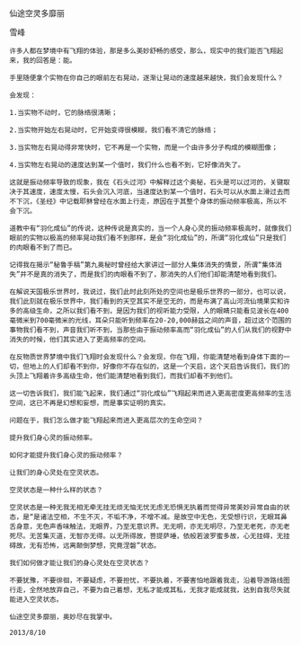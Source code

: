仙途空灵多靡丽

雪峰


    许多人都在梦境中有飞翔的体验，那是多么美妙舒畅的感受，那么，现实中的我们能否飞翔起来，我的回答是：能。

    手里随便拿个实物在你自己的眼前左右晃动，逐渐让晃动的速度越来越快，我们会发现什么？

    会发现：

    1.当实物不动时，它的脉络很清晰；

    2.当实物开始左右晃动时，它开始变得很模糊，我们看不清它的脉络；

    3.当实物左右晃动得非常快时，它不再是一个实物，而是一个由许多分子构成的模糊图像；

    4.当实物左右晃动的速度达到某一个值时，我们什么也看不到，它好像消失了。

    这就是振动频率导致的现象，我在《石头过河》中解释过这个奥秘，石头是可以过河的，关键取决于其速度，速度太慢，石头会沉入河底，当速度达到某一个值时，石头可以从水面上滑过去而不下沉，《圣经》中记载耶稣曾经在水面上行走，原因在于其整个身体的振动频率极高，所以不会下沉。

    道教中有“羽化成仙”的传说，这种传说是真实的，当一个人身心灵的振动频率极高时，就像我们眼前的实物以极高的频率晃动我们看不到那样，是会“羽化成仙”的，所谓“羽化成仙”只是我们的肉眼看不到了而已。

    记得我在揭示“秘鲁手稿”第九奥秘时曾经给大家讲过一部分人集体消失的情景，所谓“集体消失”并不是真的消失了，而是我们的肉眼看不到了，那消失的人们他们却能清楚地看到我们。

    在解说天国极乐世界时，我说过，我们此时此刻所处的空间也是极乐世界的一部分，也可以说，我们此刻就在极乐世界中，我们看到的天空其实不是空无的，而是布满了高山河流仙境果实和许多的高级生命，之所以我们看不到，是因为我们的视听能力受限，人的眼睛只能看见波长在400毫微米到700毫微米的光线，耳朵只能听到频率在20-20,000赫兹之间的声音，超过这个范围的事物我们看不到，声音我们听不到，当那些由于振动频率高而“羽化成仙”的人们从我们的视野中消失的时候，他们其实进入了更高频率的空间。

    在反物质世界梦境中我们飞翔时会发现什么？会发现，你在飞翔，你能清楚地看到身体下面的一切，但地上的人们却看不到你，好像你不存在似的，这是一个天启，这个天启告诉我们，我们的头顶上飞翔着许多高级生命，他们能清楚地看到我们，而我们却看不到他们。

    这一切告诉我们，我们能飞起来，我们通过“羽化成仙”飞翔起来而进入更高密度更高频率的生活空间，这已不再是幻想和妄想，而是事实证明的真实。

    问题在于，我们怎么做才能飞翔起来而进入更高层次的生命空间？

    提升我们身心灵的振动频率。

    如何才能提升我们身心灵的振动频率？

    让我们的身心灵处在空灵状态。

    空灵状态是一种什么样的状态？

    空灵状态是一种无我无相无牵无挂无烦无恼无忧无虑无恐惧无执着而觉得异常美妙异常自由的状态，是“是诸法空相，不生不灭，不垢不净，不增不减。是故空中无色，无受想行识，无眼耳鼻舌身意，无色声香味触法，无眼界，乃至无意识界。无无明，亦无无明尽，乃至无老死，亦无老死尽。无苦集灭道，无智亦无得。以无所得故，菩提萨埵，依般若波罗蜜多故，心无挂碍，无挂碍故，无有恐怖，远离颠倒梦想，究竟涅磐”状态。

    我们如何做才能让我们的身心灵处在空灵状态？

    不要犹豫，不要徘徊，不要疑虑，不要担忧，不要执着，不要害怕地跟着我走，沿着导游路线图行走，全然地放弃自己，不要为自己着想，无私才能成其私，无我才能成就我，达到自我尽失就能进入空灵状态。

    仙途空灵多靡丽，奥妙尽在我掌中。

    2013/8/10



